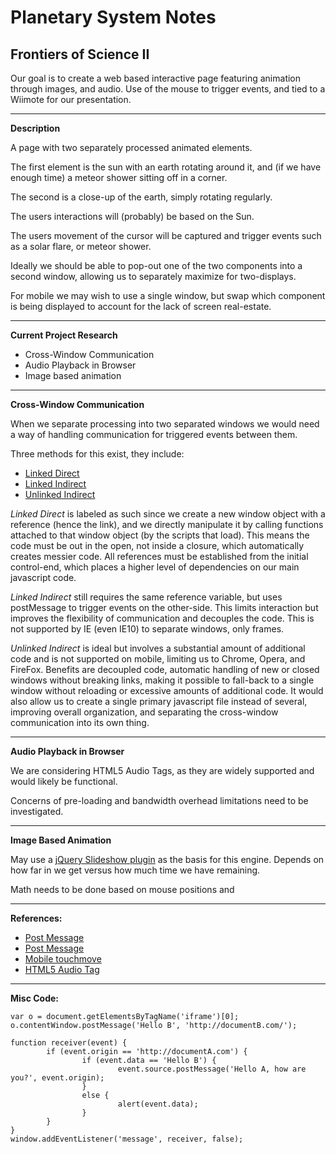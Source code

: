 
# Planetary System Notes
## Frontiers of Science II


Our goal is to create a web based interactive page featuring animation through images, and audio.  Use of the mouse to trigger events, and tied to a Wiimote for our presentation.

---

**Description**

A page with two separately processed animated elements.

The first element is the sun with an earth rotating around it, and (if we have enough time) a meteor shower sitting off in a corner.

The second is a close-up of the earth, simply rotating regularly.

The users interactions will (probably) be based on the Sun.

The users movement of the cursor will be captured and trigger events such as a solar flare, or meteor shower.

Ideally we should be able to pop-out one of the two components into a second window, allowing us to separately maximize for two-displays.

For mobile we may wish to use a single window, but swap which component is being displayed to account for the lack of screen real-estate.


---

**Current Project Research**

- Cross-Window Communication
- Audio Playback in Browser
- Image based animation


---

**Cross-Window Communication**

When we separate processing into two separated windows we would need a way of handling communication for triggered events between them.

Three methods for this exist, they include:

- [Linked Direct](http://frontiers.cdelorme.com/cbd/1/)
- [Linked Indirect](http://frontiers.cdelorme.com/cbd/2/)
- [Unlinked Indirect](http://frontiers.cdelorme.com/cbd/3/)

_Linked Direct_ is labeled as such since we create a new window object with a reference (hence the link), and we directly manipulate it by calling functions attached to that window object (by the scripts that load).  This means the code must be out in the open, not inside a closure, which automatically creates messier code.  All references must be established from the initial control-end, which places a higher level of dependencies on our main javascript code.

_Linked Indirect_ still requires the same reference variable, but uses postMessage to trigger events on the other-side.  This limits interaction but improves the flexibility of communication and decouples the code.  This is not supported by IE (even IE10) to separate windows, only frames.

_Unlinked Indirect_ is ideal but involves a substantial amount of additional code and is not supported on mobile, limiting us to Chrome, Opera, and FireFox.  Benefits are decoupled code, automatic handling of new or closed windows without breaking links, making it possible to fall-back to a single window without reloading or excessive amounts of additional code.  It would also allow us to create a single primary javascript file instead of several, improving overall organization, and separating the cross-window communication into its own thing.


---

**Audio Playback in Browser**

We are considering HTML5 Audio Tags, as they are widely supported and would likely be functional.

Concerns of pre-loading and bandwidth overhead limitations need to be investigated.


---

**Image Based Animation**

May use a [jQuery Slideshow plugin]() as the basis for this engine.  Depends on how far in we get versus how much time we have remaining.

Math needs to be done based on mouse positions and


---

**References:**

- [Post Message](http://davidwalsh.name/window-postmessage)
- [Post Message](http://blog.carbonfive.com/2012/08/17/cross-domain-browser-window-messaging-with-html5-and-javascript/)
- [Mobile touchmove](http://stackoverflow.com/questions/6316503/how-to-get-continuous-mousemove-event-when-using-android-mobile-browser)
- [HTML5 Audio Tag](http://www.position-absolute.com/articles/introduction-to-the-html5-audio-tag-javascript-manipulation/)


---

**Misc Code:**

	var o = document.getElementsByTagName('iframe')[0];
	o.contentWindow.postMessage('Hello B', 'http://documentB.com/');

	function receiver(event) {
	        if (event.origin == 'http://documentA.com') {
	                if (event.data == 'Hello B') {
	                        event.source.postMessage('Hello A, how are you?', event.origin);
	                }
	                else {
	                        alert(event.data);
	                }
	        }
	}
	window.addEventListener('message', receiver, false);

